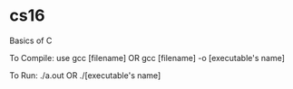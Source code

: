# cs16
Basics of C

To Compile: use gcc [filename] OR gcc [filename] -o [executable's name]

To Run: ./a.out OR ./[executable's name]
